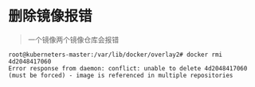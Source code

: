 # 删除镜像报错

> 一个镜像两个镜像仓库会报错

```shell
root@kuberneters-master:/var/lib/docker/overlay2# docker rmi 4d2048417060
Error response from daemon: conflict: unable to delete 4d2048417060 (must be forced) - image is referenced in multiple repositories
```

